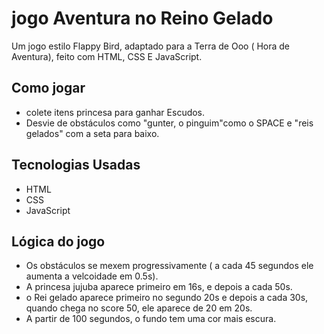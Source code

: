 # jogo Aventura no Reino Gelado
 Um jogo estilo Flappy Bird, adaptado para a Terra de Ooo ( Hora de Aventura), feito com HTML, CSS E JavaScript.

 ## Como jogar
 - colete itens princesa para ganhar Escudos. 
 - Desvie de obstáculos como "gunter, o pinguim"como o SPACE e "reis gelados" com a seta para baixo.

## Tecnologias Usadas
- HTML
- CSS
- JavaScript

## Lógica do jogo
- Os obstáculos se mexem progressivamente ( a cada 45 segundos ele aumenta a velcoidade em 0.5s).
- A princesa jujuba aparece primeiro em 16s, e depois a cada 50s. 
- o Rei gelado aparece primeiro no segundo 20s e depois a cada 30s, quando chega no score 50, ele aparece de 20 em 20s. 
- A partir de 100 segundos, o fundo tem uma cor mais escura.
